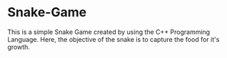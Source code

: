 # Snake-Game
This is a simple Snake Game created by using the C++ Programming Language. Here, the objective of the snake is to capture the food for it's growth. 
